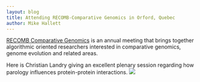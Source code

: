 ```yaml
---
layout: blog
title: Attending RECOMB-Comparative Genomics in Orford, Quebec
author: Mike Hallett
---
```

[RECOMB Comparative Genomics](https://recombcg2018.usherbrooke.ca/) is an annual meeting that brings together algorithmic oriented researchers interested in comparative genomics, genome evolution and related areas. 

Here is Christian Landry giving an excellent plenary session regarding how parology influences protein-protein interactions.
<img class="pull-left" src="/images/blog/landry.jpg">
